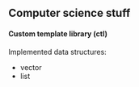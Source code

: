 ## Computer science stuff

#### Custom template library (ctl)

Implemented data structures:

* vector
* list
